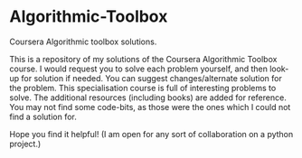 # Algorithmic-Toolbox
Coursera Algorithmic toolbox solutions.

This is a repository of my solutions of the Coursera Algorithmic Toolbox course. I would request you to solve each problem yourself, and then look-up for solution if needed. You can suggest changes/alternate solution for the problem. This specialisation course is full of interesting problems to solve. The additional resources (including books) are added for reference. You may not find some code-bits, as those were the ones which I could not find a solution for.

Hope you find it helpful!
(I am open for any sort of collaboration on a python project.)

